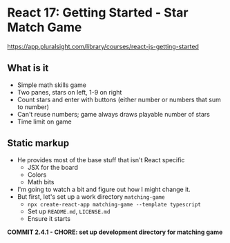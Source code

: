 # React 17: Getting Started - Star Match Game
https://app.pluralsight.com/library/courses/react-js-getting-started

## What is it
* Simple math skills game
* Two panes, stars on left, 1-9 on right
* Count stars and enter with buttons (either number or numbers that sum to number)
* Can't reuse numbers; game always draws playable number of stars
* Time limit on game

## Static markup
* He provides most of the base stuff that isn't React specific
   * JSX for the board
   * Colors
   * Math bits
* I'm going to watch a bit and figure out how I might change it.
* But first, let's set up a work directory `matching-game`
   * `npx create-react-app matching-game --template typescript`
   * Set up `README.md`, `LICENSE.md`
   * Ensure it starts

**COMMIT 2.4.1 - CHORE: set up development directory for matching game**
